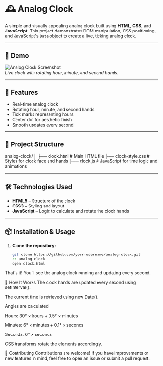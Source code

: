 # 🕰️ Analog Clock

A simple and visually appealing analog clock built using **HTML**, **CSS**, and **JavaScript**. This project demonstrates DOM manipulation, CSS positioning, and JavaScript's `Date` object to create a live, ticking analog clock.

---

## 📸 Demo

![Analog Clock Screenshot](screenshot.png)  
*Live clock with rotating hour, minute, and second hands.*

---

## 🚀 Features

- Real-time analog clock
- Rotating hour, minute, and second hands
- Tick marks representing hours
- Center dot for aesthetic finish
- Smooth updates every second

---

## 📁 Project Structure

analog-clock/
│
├── clock.html # Main HTML file
├── clock-style.css # Styles for clock face and hands
├── clock.js # JavaScript for time logic and animations


---

## 🛠️ Technologies Used

- **HTML5** – Structure of the clock
- **CSS3** – Styling and layout
- **JavaScript** – Logic to calculate and rotate the clock hands

---

## 📦 Installation & Usage

1. **Clone the repository:**
   ```bash
   git clone https://github.com/your-username/analog-clock.git
   cd analog-clock
   open clock.html

That's it! You'll see the analog clock running and updating every second.

🧠 How It Works
The clock hands are updated every second using setInterval().

The current time is retrieved using new Date().

Angles are calculated:

Hours: 30° × hours + 0.5° × minutes

Minutes: 6° × minutes + 0.1° × seconds

Seconds: 6° × seconds

CSS transforms rotate the elements accordingly.

🤝 Contributing
Contributions are welcome! If you have improvements or new features in mind, feel free to open an issue or submit a pull request.
